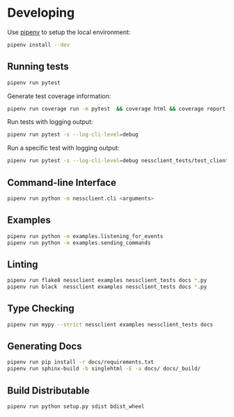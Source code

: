 # Developing
Use [pipenv](https://github.com/pypa/pipenv) to setup the local environment:

```sh
pipenv install --dev
```

## Running tests

```sh
pipenv run pytest
```

Generate test coverage information:
```sh
pipenv run coverage run -m pytest  && coverage html && coverage report --omit=setup.py --omit=.eggs
```

Run tests with logging output:
```sh
pipenv run pytest -s --log-cli-level=debug
```

Run a specific test with logging output:
```sh
pipenv run pytest -s --log-cli-level=debug nessclient_tests/test_client.py
```

## Command-line Interface
```sh
pipenv run python -m nessclient.cli <arguments>
```

## Examples
```sh
pipenv run python -m examples.listening_for_events
pipenv run python -m examples.sending_commands
```

## Linting

```sh
pipenv run flake8 nessclient examples nessclient_tests docs *.py
pipenv run black  nessclient examples nessclient_tests docs *.py
```

## Type Checking

```sh
pipenv run mypy --strict nessclient examples nessclient_tests docs
```

## Generating Docs

```sh
pipenv run pip install -r docs/requirements.txt
pipenv run sphinx-build -b singlehtml -E -a docs/ docs/_build/
```

## Build Distributable

```sh
pipenv run python setup.py sdist bdist_wheel
```
